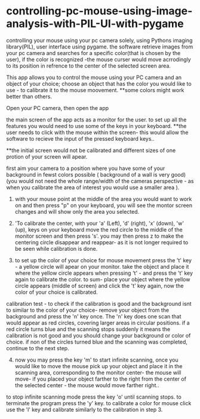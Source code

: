# controlling-pc-mouse-using-image-analysis-with-PIL-UI-with-pygame
controlling your mouse using your pc camera solely, using Pythons imaging library(PIL), user interface using pygame.
the software retrieve images from your pc camera and searches for a specific color(that is chosen by the user), if the color is recognized -the mouse curser would move acrrodingly to its position in refrence to the center of the selected screen area.

This app allows you to control the mouse using your PC camera and an object of your choice;
choose an object that has the color you would like to use - to calibrate it to the mouse moovement. **some colors might work better than others.

Open your PC camera, then open the app

the main screen of the app acts as a monitor for the user. to set up all the features you would need to use some of the keys in your keyboard. **the user needs 
to click with the mouse within the screen- this would allow the software to recieve the input of the pressed keyboard keys..

**the initial screen would not be calibrated and different sizes of one protion of your screen will apear.


first aim your camera to a position where you have some of your background in fewst colors possible ( background of a wall is very good) (you would not need the whole range/width of the cameras perspective - as when you calibrate the area of interest you would use a smaller area ).

1. with your mouse point at the middle of the area you would want to work on and then press "p" on your keyboard, you will see the montor screen changes and will show
only the area you selected.

2. 'To calibrate the center, with your 'a' (Left), 'd' (right), 'x' (down), 'w' (up), keys on your keyboard move the red circle to the middle of the monitor screen and then press 's'. 
you may then press z to make the centering circle disappear and reappear- as it is not longer required to be seen while calibration is done.

3. to set up the color of your choice for mouse movement press the 't' key - a yellow circle will apear on your monitor. take the object and place it where the yellow circle appears when pressing 't' - and press the 't' key again to calibrate the color. 
to sum- place your object where the yellow circle appears (middle of screen) and click the 't' key again, now the color of your choice is calibrated.

calibration test - to check if the calibration is good and the background isnt to similar to the color of your choice- remove your object from the background and press the 'n' key once.
The 'n' key does one scan that would appear as red circles, covering larger areas in circular positions. if a red circle turns blue and the scanning stops suddenly it means the calibration is not good and you should change your background or color of choice. if non of the circles turned blue and the scanning was completed, continue to the next step.


4. now you may press the key 'm' to start infinite scanning, once you would like to move the mouse pick up your object and place it in the scanning area, corresponding to the monitor center- the  mouse will move- if you placed your object farther to the right from the center of the selected center - the mouse would move farther right..

to stop infinite scanning mode press the key 'o' until scanning stops.
to terminate the program press the 'y' key.
to calibrate a color for mouse click use the 'l' key and calibrate similarly to the calibration in step 3.
